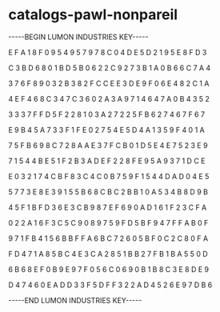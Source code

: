 # catalogs-pawl-nonpareil

-----BEGIN LUMON INDUSTRIES KEY-----

E F A 1 8 F 0 9 5 4 9 5 7 9 7 8 C 0 4 D E 5 D 2 1 9 5 E 8 F D 3

C 3 B D 6 8 0 1 B D 5 B 0 6 2 2 C 9 2 7 3 B 1 A 0 B 6 6 C 7 A 4

3 7 6 F 8 9 0 3 2 B 3 8 2 F C C E E 3 D E 9 F 0 6 E 4 8 2 C 1 A

4 E F 4 6 8 C 3 4 7 C 3 6 0 2 A 3 A 9 7 1 4 6 4 7 A 0 B 4 3 5 2

3 3 3 7 F F D 5 F 2 2 8 1 0 3 A 2 7 2 2 5 F B 6 2 7 4 6 7 F 6 7

E 9 B 4 5 A 7 3 3 F 1 F E 0 2 7 5 4 E 5 D 4 A 1 3 5 9 F 4 0 1 A

7 5 F B 6 9 8 C 7 2 8 A A E 3 7 F C B 0 1 D 5 E 4 E 7 5 2 3 E 9

7 1 5 4 4 B E 5 1 F 2 B 3 A D E F 2 2 8 F E 9 5 A 9 3 7 1 D C E

E 0 3 2 1 7 4 C B F 8 3 C 4 C 0 B 7 5 9 F 1 5 4 4 D A D 0 4 E 5

5 7 7 3 E 8 E 3 9 1 5 5 B 6 8 C B C 2 B B 1 0 A 5 3 4 B 8 D 9 B

4 5 F 1 B F D 3 6 E 3 C B 9 8 7 E F 6 9 0 A D 1 6 1 F 2 3 C F A

0 2 2 A 1 6 F 3 C 5 C 9 0 8 9 7 5 9 F D 5 B F 9 4 7 F F A B 0 F

9 7 1 F B 4 1 5 6 B B F F A 6 B C 7 2 6 0 5 B F 0 C 2 C 8 0 F A

F D 4 7 1 A 8 5 B C 4 E 3 C A 2 8 5 1 B B 2 7 F B 1 B A 5 5 0 D

6 B 6 8 E F 0 B 9 E 9 7 F 0 5 6 C 0 6 9 0 B 1 B 8 C 3 E 8 D E 9

D 4 7 4 6 0 E A D D 3 3 F 5 D F F 3 2 2 A D 4 5 2 6 E 9 7 D B 6

-----END LUMON INDUSTRIES KEY-----

